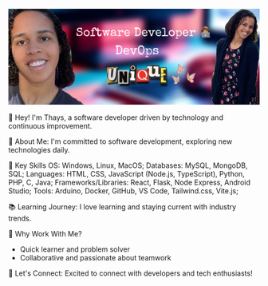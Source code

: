 ![Project Image](./images/Thays.png)

👋 Hey! I'm Thays, a software developer driven by technology and continuous improvement.

🚀 About Me:
I'm committed to software development, exploring new technologies daily.

🌱 Key Skills
OS: Windows, Linux, MacOS; 
Databases: MySQL, MongoDB, SQL; 
Languages: HTML, CSS, JavaScript (Node.js, TypeScript), Python, PHP, C, Java;
Frameworks/Libraries: React, Flask, Node Express, Android Studio;
Tools: Arduino, Docker, GitHub, VS Code, Tailwind.css, Vite.js;

📚 Learning Journey:
I love learning and staying current with industry trends.

🌟 Why Work With Me?
 - Quick learner and problem solver
 - Collaborative and passionate about teamwork

🤝 Let's Connect:
Excited to connect with developers and tech enthusiasts!
